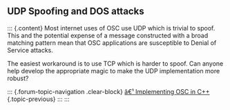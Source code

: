 ## UDP Spoofing and DOS attacks

::: {.content}
Most internet uses of OSC use UDP which is trivial to spoof. This and
the potential expense of a message constructed with a broad matching
pattern mean that OSC applications are susceptible to Denial of Service
attacks.

The easiest workaround is to use TCP which is harder to spoof. Can
anyone help develop the appropriate magic to make the UDP implementation
more robust?

::: {.forum-topic-navigation .clear-block}
[â€¹ Implementing OSC in
C++](topic/132 "Go to previous forum topic"){.topic-previous}
:::
:::
